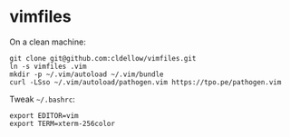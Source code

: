 # vimfiles

On a clean machine:

```
git clone git@github.com:cldellow/vimfiles.git
ln -s vimfiles .vim
mkdir -p ~/.vim/autoload ~/.vim/bundle
curl -LSso ~/.vim/autoload/pathogen.vim https://tpo.pe/pathogen.vim
```

Tweak `~/.bashrc`:

```
export EDITOR=vim
export TERM=xterm-256color
```

